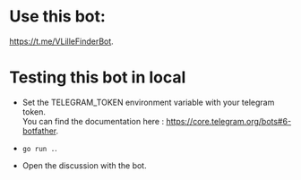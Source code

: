 # Use this bot:
https://t.me/VLilleFinderBot.  

# Testing this bot in local  

- Set the TELEGRAM_TOKEN environment variable with your telegram token.    
You can find the documentation here : https://core.telegram.org/bots#6-botfather.  

- `go run .`.  
- Open the discussion with the bot.  
